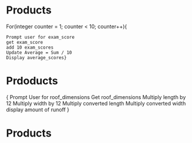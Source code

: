 # Products
For(integer counter = 1; counter < 10; counter++){

	Prompt user for exam_score 
	get exam_score
	add 10 exam_scores
	Update Average = Sum / 10
	Display average_scores}
	


# Prdoducts
{
	Prompt User for roof_dimensions
	Get roof_dimensions
	Multiply length by 12
	Multiply width by 12
	Multiply converted length
	Multiply converted width
	display amount of runoff
}


# Products
